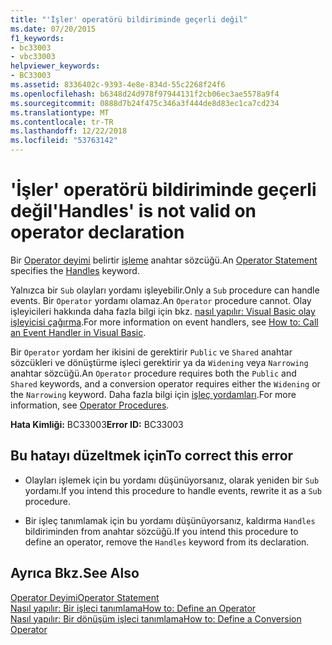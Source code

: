 ```yaml
---
title: "'İşler' operatörü bildiriminde geçerli değil"
ms.date: 07/20/2015
f1_keywords:
- bc33003
- vbc33003
helpviewer_keywords:
- BC33003
ms.assetid: 8336402c-9393-4e8e-834d-55c2268f24f6
ms.openlocfilehash: b6348d24d978f97944131f2cb06ec3ae5578a9f4
ms.sourcegitcommit: 0888d7b24f475c346a3f444de8d83ec1ca7cd234
ms.translationtype: MT
ms.contentlocale: tr-TR
ms.lasthandoff: 12/22/2018
ms.locfileid: "53763142"
---
```

# <a name="handles-is-not-valid-on-operator-declaration"></a><span data-ttu-id="f77f4-102">'İşler' operatörü bildiriminde geçerli değil</span><span class="sxs-lookup"><span data-stu-id="f77f4-102">'Handles' is not valid on operator declaration</span></span>
<span data-ttu-id="f77f4-103">Bir [Operator deyimi](../../visual-basic/language-reference/statements/operator-statement.md) belirtir [işleme](../../visual-basic/language-reference/statements/handles-clause.md) anahtar sözcüğü.</span><span class="sxs-lookup"><span data-stu-id="f77f4-103">An [Operator Statement](../../visual-basic/language-reference/statements/operator-statement.md) specifies the [Handles](../../visual-basic/language-reference/statements/handles-clause.md) keyword.</span></span>  
  
 <span data-ttu-id="f77f4-104">Yalnızca bir `Sub` olayları yordamı işleyebilir.</span><span class="sxs-lookup"><span data-stu-id="f77f4-104">Only a `Sub` procedure can handle events.</span></span> <span data-ttu-id="f77f4-105">Bir `Operator` yordamı olamaz.</span><span class="sxs-lookup"><span data-stu-id="f77f4-105">An `Operator` procedure cannot.</span></span> <span data-ttu-id="f77f4-106">Olay işleyicileri hakkında daha fazla bilgi için bkz. [nasıl yapılır: Visual Basic olay işleyicisi çağırma](../../visual-basic/programming-guide/language-features/procedures/how-to-call-an-event-handler.md).</span><span class="sxs-lookup"><span data-stu-id="f77f4-106">For more information on event handlers, see [How to: Call an Event Handler in Visual Basic](../../visual-basic/programming-guide/language-features/procedures/how-to-call-an-event-handler.md).</span></span>  
  
 <span data-ttu-id="f77f4-107">Bir `Operator` yordam her ikisini de gerektirir `Public` ve `Shared` anahtar sözcükleri ve dönüştürme işleci gerektirir ya da `Widening` veya `Narrowing` anahtar sözcüğü.</span><span class="sxs-lookup"><span data-stu-id="f77f4-107">An `Operator` procedure requires both the `Public` and `Shared` keywords, and a conversion operator requires either the `Widening` or the `Narrowing` keyword.</span></span> <span data-ttu-id="f77f4-108">Daha fazla bilgi için [işleç yordamları](../../visual-basic/programming-guide/language-features/procedures/operator-procedures.md).</span><span class="sxs-lookup"><span data-stu-id="f77f4-108">For more information, see [Operator Procedures](../../visual-basic/programming-guide/language-features/procedures/operator-procedures.md).</span></span>  
  
 <span data-ttu-id="f77f4-109">**Hata Kimliği:** BC33003</span><span class="sxs-lookup"><span data-stu-id="f77f4-109">**Error ID:** BC33003</span></span>  
  
## <a name="to-correct-this-error"></a><span data-ttu-id="f77f4-110">Bu hatayı düzeltmek için</span><span class="sxs-lookup"><span data-stu-id="f77f4-110">To correct this error</span></span>  
  
-   <span data-ttu-id="f77f4-111">Olayları işlemek için bu yordamı düşünüyorsanız, olarak yeniden bir `Sub` yordamı.</span><span class="sxs-lookup"><span data-stu-id="f77f4-111">If you intend this procedure to handle events, rewrite it as a `Sub` procedure.</span></span>  
  
-   <span data-ttu-id="f77f4-112">Bir işleç tanımlamak için bu yordamı düşünüyorsanız, kaldırma `Handles` bildiriminden from anahtar sözcüğü.</span><span class="sxs-lookup"><span data-stu-id="f77f4-112">If you intend this procedure to define an operator, remove the `Handles` keyword from its declaration.</span></span>  
  
## <a name="see-also"></a><span data-ttu-id="f77f4-113">Ayrıca Bkz.</span><span class="sxs-lookup"><span data-stu-id="f77f4-113">See Also</span></span>  
 [<span data-ttu-id="f77f4-114">Operator Deyimi</span><span class="sxs-lookup"><span data-stu-id="f77f4-114">Operator Statement</span></span>](../../visual-basic/language-reference/statements/operator-statement.md)  
 [<span data-ttu-id="f77f4-115">Nasıl yapılır: Bir işleci tanımlama</span><span class="sxs-lookup"><span data-stu-id="f77f4-115">How to: Define an Operator</span></span>](../../visual-basic/programming-guide/language-features/procedures/how-to-define-an-operator.md)  
 [<span data-ttu-id="f77f4-116">Nasıl yapılır: Bir dönüşüm işleci tanımlama</span><span class="sxs-lookup"><span data-stu-id="f77f4-116">How to: Define a Conversion Operator</span></span>](../../visual-basic/programming-guide/language-features/procedures/how-to-define-a-conversion-operator.md)
